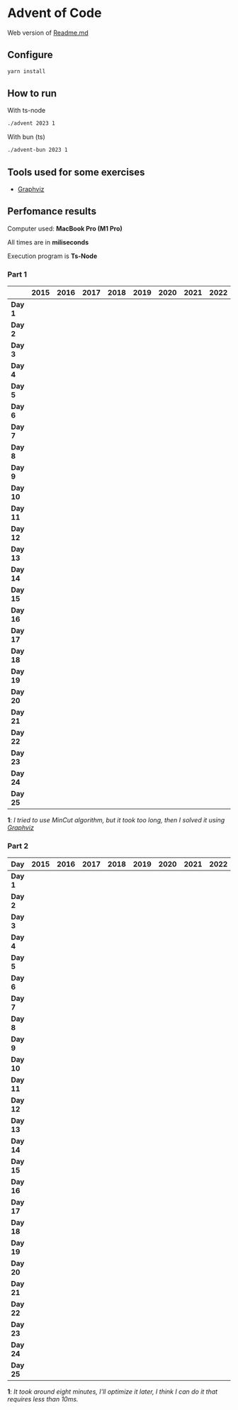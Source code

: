# Advent of Code

Web version of [Readme.md](./README.md)

## Configure

```sh
yarn install
```

## How to run

With ts-node

```sh
./advent 2023 1
```

With bun (ts)

```sh
./advent-bun 2023 1
```

## Tools used for some exercises

* [Graphviz](https://graphviz.org)

## Perfomance results

Computer used: **MacBook Pro (M1 Pro)**

All times are in **miliseconds**

Execution program is **Ts-Node**

### Part 1

|            | **2015** | **2016** | **2017** | **2018** | **2019** | **2020** | **2021** | **2022** | **2023**           |
|------------|----------|----------|----------|----------|----------|----------|----------|----------|--------------------|
| **Day 1**  |          |          |          |          |          |          |          |          | _0.693_            |
| **Day 2**  |          |          |          |          |          |          |          |          | _0.110_            |
| **Day 3**  |          |          |          |          |          |          |          |          | _3.505_            |
| **Day 4**  |          |          |          |          |          |          |          |          | _0.497_            |
| **Day 5**  |          |          |          |          |          |          |          |          | _0.337_            |
| **Day 6**  |          |          |          |          |          |          |          |          | _0.044_            |
| **Day 7**  |          |          |          |          |          |          |          |          | _2.694_            |
| **Day 8**  |          |          |          |          |          |          |          |          | _1.380_            |
| **Day 9**  |          |          |          |          |          |          |          |          | _2.443_            |
| **Day 10** |          |          |          |          |          |          |          |          | _1.753_            |
| **Day 11** |          |          |          |          |          |          |          |          | _7.697_            |
| **Day 12** |          |          |          |          |          |          |          |          | _27.590_           |
| **Day 13** |          |          |          |          |          |          |          |          | _2.648_            |
| **Day 14** |          |          |          |          |          |          |          |          | _3.583_            |
| **Day 15** |          |          |          |          |          |          |          |          | _0.936_            |
| **Day 16** |          |          |          |          |          |          |          |          | _6.827_            |
| **Day 17** |          |          |          |          |          |          |          |          | _778.990_          |
| **Day 18** |          |          |          |          |          |          |          |          | _0.212_            |
| **Day 19** |          |          |          |          |          |          |          |          |                    |
| **Day 20** |          |          |          |          |          |          |          |          |                    |
| **Day 21** |          |          |          |          |          |          |          |          | _47.354_           |
| **Day 22** |          |          |          |          |          |          |          |          | _207.238_          |
| **Day 23** |          |          |          |          |          |          |          |          | _0.884_            |
| **Day 24** |          |          |          |          |          |          |          |          | _34.876_           |
| **Day 25** |          |          |          |          |          |          |          |          | _∞_ <sup>_1_</sup> |

**1**: _I tried to use MinCut algorithm, but it took too long, then I solved it using [Graphviz](https://graphviz.org)_

### Part 2

| **Day**    | **2015** | **2016** | **2017** | **2018** | **2019** | **2020** | **2021** | **2022** | **2023**             |
|------------|----------|----------|----------|----------|----------|----------|----------|----------|----------------------|
| **Day 1**  |          |          |          |          |          |          |          |          | _1.643_              |
| **Day 2**  |          |          |          |          |          |          |          |          | _0.095_              |
| **Day 3**  |          |          |          |          |          |          |          |          | _1.577_              |
| **Day 4**  |          |          |          |          |          |          |          |          | _0.352_              |
| **Day 5**  |          |          |          |          |          |          |          |          | _~8m_ <sup>_1_</sup> |
| **Day 6**  |          |          |          |          |          |          |          |          | _0.034_              |
| **Day 7**  |          |          |          |          |          |          |          |          | _5.465_              |
| **Day 8**  |          |          |          |          |          |          |          |          | _6.317_              |
| **Day 9**  |          |          |          |          |          |          |          |          | _0.787_              |
| **Day 10** |          |          |          |          |          |          |          |          | _7.080_              |
| **Day 11** |          |          |          |          |          |          |          |          | _5.198_              |
| **Day 12** |          |          |          |          |          |          |          |          | _555.160_            |
| **Day 13** |          |          |          |          |          |          |          |          | _0.549_              |
| **Day 14** |          |          |          |          |          |          |          |          | _488.850_            |
| **Day 15** |          |          |          |          |          |          |          |          | _1.111_              |
| **Day 16** |          |          |          |          |          |          |          |          | _~1s_                |
| **Day 17** |          |          |          |          |          |          |          |          | _~3s_                |
| **Day 18** |          |          |          |          |          |          |          |          | _0.109_              |
| **Day 19** |          |          |          |          |          |          |          |          |                      |
| **Day 20** |          |          |          |          |          |          |          |          |                      |
| **Day 21** |          |          |          |          |          |          |          |          | _~17s_               |
| **Day 22** |          |          |          |          |          |          |          |          | _~1m_                |
| **Day 23** |          |          |          |          |          |          |          |          | _5.559_              |
| **Day 24** |          |          |          |          |          |          |          |          | _~7s_                |
| **Day 25** |          |          |          |          |          |          |          |          | ⭐️                   |

**1**: _It took around eight minutes, I'll optimize it later, I think I can do it that requires less than 10ms._
